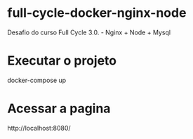 # full-cycle-docker-nginx-node
Desafio do curso Full Cycle 3.0. - Nginx + Node + Mysql
# Executar o projeto
docker-compose up
# Acessar a pagina
http://localhost:8080/